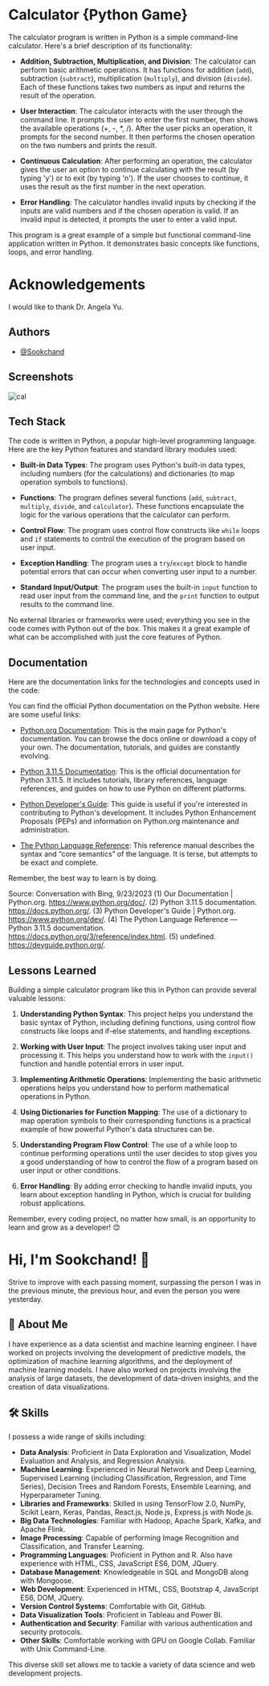 
#  Calculator {Python Game}
The calculator program is written in Python is a simple command-line calculator. Here's a brief description of its functionality:

- **Addition, Subtraction, Multiplication, and Division**: The calculator can perform basic arithmetic operations. It has functions for addition (`add`), subtraction (`subtract`), multiplication (`multiply`), and division (`divide`). Each of these functions takes two numbers as input and returns the result of the operation.

- **User Interaction**: The calculator interacts with the user through the command line. It prompts the user to enter the first number, then shows the available operations (+, -, *, /). After the user picks an operation, it prompts for the second number. It then performs the chosen operation on the two numbers and prints the result.

- **Continuous Calculation**: After performing an operation, the calculator gives the user an option to continue calculating with the result (by typing 'y') or to exit (by typing 'n'). If the user chooses to continue, it uses the result as the first number in the next operation.

- **Error Handling**: The calculator handles invalid inputs by checking if the inputs are valid numbers and if the chosen operation is valid. If an invalid input is detected, it prompts the user to enter a valid input.

This program is a great example of a simple but functional command-line application written in Python. It demonstrates basic concepts like functions, loops, and error handling.
#  Acknowledgements
I would like to thank Dr. Angela Yu.
## Authors

- [@Sookchand](https://github.com/Sookchand)


## Screenshots

![cal](https://github.com/Sookchand/Calculator/assets/34344439/d5e87dcc-2f25-409f-9851-ccc30ef0d27d)



## Tech Stack
The code is written in Python, a popular high-level programming language.  Here are the key Python features and standard library modules used:

- **Built-in Data Types**: The program uses Python's built-in data types, including numbers (for the calculations) and dictionaries (to map operation symbols to functions).

- **Functions**: The program defines several functions (`add`, `subtract`, `multiply`, `divide`, and `calculator`). These functions encapsulate the logic for the various operations that the calculator can perform.

- **Control Flow**: The program uses control flow constructs like `while` loops and `if` statements to control the execution of the program based on user input.

- **Exception Handling**: The program uses a `try`/`except` block to handle potential errors that can occur when converting user input to a number.

- **Standard Input/Output**: The program uses the built-in `input` function to read user input from the command line, and the `print` function to output results to the command line.

No external libraries or frameworks were used; everything you see in the code comes with Python out of the box. This makes it a great example of what can be accomplished with just the core features of Python.
## Documentation
Here are the documentation links for the technologies and concepts used in the code:

You can find the official Python documentation on the Python website. Here are some useful links:

- [Python.org Documentation](^1^): This is the main page for Python's documentation. You can browse the docs online or download a copy of your own. The documentation, tutorials, and guides are constantly evolving.

- [Python 3.11.5 Documentation](^2^): This is the official documentation for Python 3.11.5. It includes tutorials, library references, language references, and guides on how to use Python on different platforms.

- [Python Developer's Guide](^3^): This guide is useful if you're interested in contributing to Python's development. It includes Python Enhancement Proposals (PEPs) and information on Python.org maintenance and administration.

- [The Python Language Reference](^4^): This reference manual describes the syntax and “core semantics” of the language. It is terse, but attempts to be exact and complete.

Remember, the best way to learn is by doing. 

Source: Conversation with Bing, 9/23/2023
(1) Our Documentation | Python.org. https://www.python.org/doc/.
(2) Python 3.11.5 documentation. https://docs.python.org/.
(3) Python Developer's Guide | Python.org. https://www.python.org/dev/.
(4) The Python Language Reference — Python 3.11.5 documentation. https://docs.python.org/3/reference/index.html.
(5) undefined. https://devguide.python.org/.
## Lessons Learned
Building a simple calculator program like this in Python can provide several valuable lessons:

1. **Understanding Python Syntax**: This project helps you understand the basic syntax of Python, including defining functions, using control flow constructs like loops and if-else statements, and handling exceptions.

2. **Working with User Input**: The project involves taking user input and processing it. This helps you understand how to work with the `input()` function and handle potential errors in user input.

3. **Implementing Arithmetic Operations**: Implementing the basic arithmetic operations helps you understand how to perform mathematical operations in Python.

4. **Using Dictionaries for Function Mapping**: The use of a dictionary to map operation symbols to their corresponding functions is a practical example of how powerful Python's data structures can be.

5. **Understanding Program Flow Control**: The use of a while loop to continue performing operations until the user decides to stop gives you a good understanding of how to control the flow of a program based on user input or other conditions.

6. **Error Handling**: By adding error checking to handle invalid inputs, you learn about exception handling in Python, which is crucial for building robust applications.

Remember, every coding project, no matter how small, is an opportunity to learn and grow as a developer! 😊
# Hi, I'm Sookchand! 👋

Strive to improve with each passing moment, surpassing the person I was in the previous minute, the previous hour, and even the person you were yesterday.
## 🚀 About Me
I have experience as a data scientist and machine learning engineer. I have worked on projects involving the development of predictive models, the optimization of machine learning algorithms, and the deployment of machine learning models. I have also worked on projects involving the analysis of large datasets, the development of data-driven insights, and the creation of data visualizations.
## 🛠 Skills
I possess a wide range of skills including:

- **Data Analysis**: Proficient in Data Exploration and Visualization, Model Evaluation and Analysis, and Regression Analysis.
- **Machine Learning**: Experienced in Neural Network and Deep Learning, Supervised Learning (including Classification, Regression, and Time Series), Decision Trees and Random Forests, Ensemble Learning, and Hyperparameter Tuning.
- **Libraries and Frameworks**: Skilled in using TensorFlow 2.0, NumPy, Scikit Learn, Keras, Pandas, React.js, Node.js, Express.js with Node.js.
- **Big Data Technologies**: Familiar with Hadoop, Apache Spark, Kafka, and Apache Flink.
- **Image Processing**: Capable of performing Image Recognition and Classification, and Transfer Learning.
- **Programming Languages**: Proficient in Python and R. Also have experience with HTML, CSS, JavaScript ES6, DOM, JQuery.
- **Database Management**: Knowledgeable in SQL and MongoDB along with Mongoose.
- **Web Development**: Experienced in HTML, CSS, Bootstrap 4, JavaScript ES6, DOM, JQuery.
- **Version Control Systems**: Comfortable with Git, GitHub.
- **Data Visualization Tools**: Proficient in Tableau and Power BI.
- **Authentication and Security**: Familiar with various authentication and security protocols.
- **Other Skills**: Comfortable working with GPU on Google Collab. Familiar with Unix Command-Line.

This diverse skill set allows me to tackle a variety of data science and web development projects.
